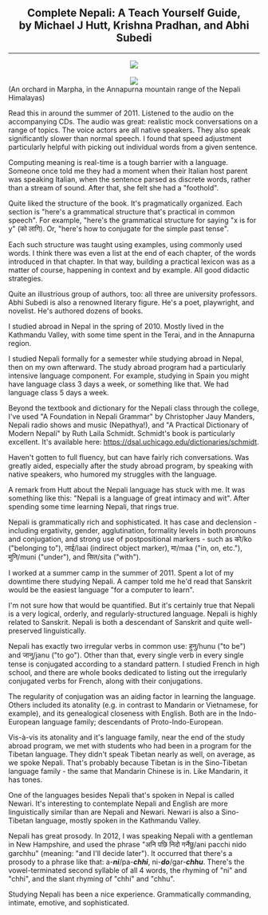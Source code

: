 ## <div align="center">Complete Nepali: A Teach Yourself Guide,<br>by Michael J Hutt, Krishna Pradhan, and Abhi Subedi<div>

---

<div align="center">
  <img src="https://bradleyculley.github.io/images/complete_nepali.jpeg" />
</div>
<br>
<div align="center">
  <img src="https://bradleyculley.github.io/images/Marpha.jpeg" />
</div>
(An orchard in Marpha, in the Annapurna mountain range of the Nepali Himalayas)
<br>

Read this in around the summer of 2011. Listened to the audio on the accompanying CDs. The audio was great: realistic mock conversations on a range of topics.
The voice actors are all native speakers. They also speak significantly slower than normal speech.
I found that speed adjustment particularly helpful with picking out individual words from a given sentence.


Computing meaning is real-time is a tough barrier with a language.
Someone once told me they had a moment when their Italian host parent was speaking Italian, when the sentence parsed as discrete words, rather than a stream of sound.
After that, she felt she had a "foothold".

Quite liked the structure of the book. It's pragmatically organized. Each section is "here's a grammatical structure that's practical in common speech". For example, "here's the grammatical structure for saying "x is for y" (को लागि). Or, "here's how to conjugate for the simple past tense".

Each such structure was taught using examples, using commonly used words. I think there was even a list at the end of each chapter, of the words introduced in that chapter. In that way, building a practical lexicon was as a matter of course, happening in context and by example. All good didactic strategies.

Quite an illustrious group of authors, too: all three are university professors. Abhi Subedi is also a renowned literary figure. He's a poet, playwright, and novelist. He's authored dozens of books.

I studied abroad in Nepal in the spring of 2010. Mostly lived in the Kathmandu Valley, with some time spent in the Terai, and in the Annapurna region.

I studied Nepali formally for a semester while studying abroad in Nepal, then on my own afterward. The study abroad program had a particularly intensive language component.
For example, studying in Spain you might have language class 3 days a week, or something like that. We had language class 5 days a week.

Beyond the textbook and dictionary for the Nepali class through the college, I've used "A Foundation in Nepali Grammar" by Christopher Jauy Manders, Nepali radio shows and music (Nepathya!), and "A Practical Dictionary of Modern Nepali" by Ruth Laila Schmidt.
Schmidt's book is particularly excellent. It's available here: https://dsal.uchicago.edu/dictionaries/schmidt.

Haven't gotten to full fluency, but can have fairly rich conversations. Was greatly aided, especially after the study abroad program, by speaking with native speakers, who humored my struggles with the language.

A remark from Hutt about the Nepali language has stuck with me. It was something like this: "Nepali is a language of great intimacy and wit". After spending some time learning Nepali, that rings true.

Nepali is grammatically rich and sophisticated. It has case and declension - including ergativity, gender, agglutination, formality levels in both pronouns and conjugation, and strong use of postpositional markers - such as को/ko ("belonging to"), लाई/laai (indirect object marker), मा/maa ("in, on, etc."), मुनि/muni ("under"), and सित/sita ("with").

I worked at a summer camp in the summer of 2011. Spent a lot of my downtime there studying Nepali. A camper told me he'd read that Sanskrit would be the easiest language "for a computer to learn".

I'm not sure how that would be quantified. But it's certainly true that Nepali is a very logical, orderly, and regularly-structured language. Nepali is highly related to Sanskrit. Nepali is both a descendant of Sanskrit and quite well-preserved linguistically.

Nepali has exactly two irregular verbs in common use: हुनु/hunu ("to be") and जानु/janu ("to go"). Other than that, every single verb in every single tense is conjugated according to a standard pattern. I studied French in high school, and there are whole books dedicated to listing out the irregularly conjugated verbs for French, along with their conjugations.

The regularity of conjugation was an aiding factor in learning the language. Others included its atonality (e.g. in contrast to Mandarin or Vietnamese, for example), and its genealogical closeness with English. Both are in the Indo-European language family; descendants of Proto-Indo-European.

Vis-à-vis its atonality and it's language family, near the end of the study abroad program, we met with students who had been in a program for the Tibetan language. They didn't speak Tibetan nearly as well, on average, as we spoke Nepali. That's probably because Tibetan is in the Sino-Tibetan language family - the same that Mandarin Chinese is in. Like Mandarin, it has tones.

One of the languages besides Nepali that's spoken in Nepal is called Newari. It's interesting to contemplate Nepali and English are more linguistically similar than are Nepali and Newari. Newari is also a Sino-Tibetan language, mostly spoken in the Kathmandu Valley.

Nepali has great prosody. In 2012, I was speaking Nepali with a gentleman in New Hampshire, and used the phrase "अनि पछि निदो गर्नेछु/ani pacchi nido garchhu" (meaning: "and I'll decide later"). It occurred that there's a prosody to a phrase like that: a-_**ni**_/pa-_**chhi**_, ni-_**do**_/gar-_**chhu**_. There's the vowel-terminated second syllable of all 4 words, the rhyming of "ni" and "chhi", and the slant rhyming of "chhi" and "chhu".

Studying Nepali has been a nice experience. Grammatically commanding, intimate, emotive, and sophisticated.
